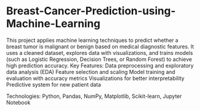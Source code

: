 # Breast-Cancer-Prediction-using-Machine-Learning
This project applies machine learning techniques to predict whether a breast tumor is malignant or benign based on medical diagnostic features. It uses a cleaned dataset, explores data with visualizations, and trains models (such as Logistic Regression, Decision Trees, or Random Forest) to achieve high prediction accuracy.
Key Features:
Data preprocessing and exploratory data analysis (EDA)
Feature selection and scaling
Model training and evaluation with accuracy metrics
Visualizations for better interpretability
Predictive system for new patient data

Technologies: Python, Pandas, NumPy, Matplotlib, Scikit-learn, Jupyter Notebook
